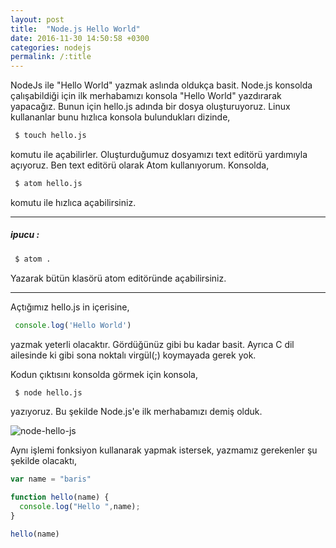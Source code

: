 ```yaml
---
layout: post
title:  "Node.js Hello World"
date: 2016-11-30 14:50:58 +0300
categories: nodejs
permalink: /:title
---
```


NodeJs ile "Hello World" yazmak aslında oldukça basit. Node.js konsolda çalışabildiği için ilk merhabamızı konsola "Hello World" yazdırarak yapacağız. Bunun için hello.js adında bir dosya oluşturuyoruz. Linux kullananlar bunu hızlıca konsola bulundukları dizinde,


```sh
 $ touch hello.js
```


komutu ile açabilirler. Oluşturduğumuz dosyamızı text editörü yardımıyla açıyoruz. Ben text editörü olarak Atom kullanıyorum. Konsolda,


```sh
 $ atom hello.js
```


komutu ile hızlıca açabilirsiniz.

------------


##### ipucu :


```sh
 $ atom .
```


Yazarak bütün klasörü atom editöründe açabilirsiniz.

-----------

Açtığımız hello.js in içerisine,


```js
 console.log('Hello World')
```


yazmak yeterli olacaktır. Gördüğünüz gibi bu kadar basit. Ayrıca C dil ailesinde ki gibi sona noktalı virgül(;) koymayada gerek yok.

Kodun çıktısını konsolda görmek için konsola,


```sh
 $ node hello.js
```


yazıyoruz. Bu şekilde Node.js'e ilk merhabamızı demiş olduk.

![node-hello-js](https://res.cloudinary.com/deuit9vp2/image/upload/v1480506816/barisesencom/node-hello-js.png)

Aynı işlemi fonksiyon kullanarak yapmak istersek, yazmamız gerekenler şu şekilde olacaktı,

```js
var name = "baris"

function hello(name) {
  console.log("Hello ",name);
}

hello(name)
```
